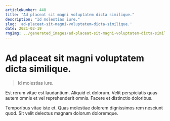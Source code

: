 ```yaml
---
articleNumber: 448
title: "Ad placeat sit magni voluptatem dicta similique."
description: "Id molestias iure."
slug: 'ad-placeat-sit-magni-voluptatem-dicta-similique.'
date: 2021-02-19
rngImg: ../generated_images/ad-placeat-sit-magni-voluptatem-dicta-similique..jpg
---
```


# Ad placeat sit magni voluptatem dicta similique.

> Id molestias iure.

Est rerum vitae est laudantium. Aliquid et dolorum. Velit perspiciatis quas autem omnis et vel reprehenderit omnis. Facere et distinctio doloribus.
 Temporibus vitae iste et. Quas molestiae dolorem dignissimos rem nesciunt quod. Sit velit delectus magnam dolorum doloremque.

